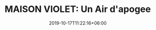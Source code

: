 ---
title: "MAISON VIOLET: Un Air d'apogee "
category: "VIOLET"
gender: "Unisex"
date: 2019-10-17T11:22:16+06:00
draft: false

# meta description
description : "75 ml" 


# product Price
price: "155"

# Product Short Description
shortDescription: "Mesmerizing captivity, it is the equinox of attraction, the epitome of mastered seduction. Its bewitching wake possesses whoever wears it and submits whoever smells it. Un Air d’Apogée was imagined as the victory of contrasts. On the one hand the effusive light of the mimosa, and on the other, the deep velvet of the suede. An olfactive melody which gives the apogée its grandest air.  **75ml-EDP-UNISEX**"


#product ID
productID: "50"

# type must be "products"
type: "products"

# product Images
# first image will be shown in the product page
images:
  - image: "images/products/violet/Apogee.jpg"
 
---